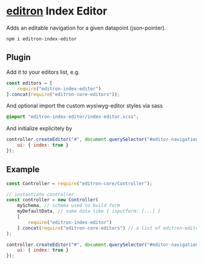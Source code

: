 # [editron](https://github.com/sueddeutsche/editron) Index Editor

Adds an editable navigation for a given datapoint (json-pointer).


`npm i editron-index-editor`


## Plugin

Add it to your editors list, e.g.

```js
const editors = [
    require("editron-index-editor")
].concat(require("editron-core-editors"));
```

And optional import the custom wysiwyg-editor styles via sass

```scss
@import "editron-index-editor/index-editor.scss";
```

And initialize explicitely by

```js
controller.createEditor("#", document.querySelector("#editor-navigation"), {
    ui: { index: true }
});
```

## Example 

```js
const Controller = require("editron-core/Controller");

// instantiate controller
const controller = new Controller(
    mySchema, // schema used to build form
    myDefaultData, // some data like { inputform: [...] }
    [
        require("editron-index-editor")
    ].concat(require("editron-core-editors") // a list of editron-editors
);

controller.createEditor("#", document.querySelector("#editor-navigation"), {
    ui: { index: true }
});
```


